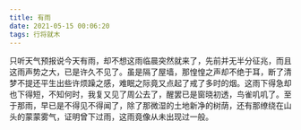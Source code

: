```yaml
---
title: 有雨
date: 2021-05-15 00:06:20
tags: 行将就木
---
```

只听天气预报说今天有雨，却不想这雨临晨突然就来了，先前并无半分征兆，而且这雨声势之大，已是许久不见了。虽是隔了屋墙，那惶惶之声却不绝于耳，断了清梦不提还平生出些许烦躁之感，难眠之际竟又点起了戒了多时的烟。这雨下得急却也下得短，不知何时，我复又见了周公去了，醒罢已是窗晓初透，鸟雀叽叽了。至于那雨，早已是不得见不得闻了，除了那微湿的土地新净的树荫，还有那缭绕在山头的蒙蒙雾气，证明曾下过雨，这雨竟像从未出现过一般。